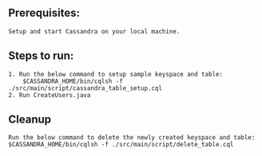 ## Prerequisites:
	Setup and start Cassandra on your local machine.
	
## Steps to run:
	1. Run the below command to setup sample keyspace and table:
		$CASSANDRA_HOME/bin/cqlsh -f ./src/main/script/cassandra_table_setup.cql
	2. Run CreateUsers.java
	
## Cleanup
	Run the below command to delete the newly created keyspace and table:
	$CASSANDRA_HOME/bin/cqlsh -f ./src/main/script/delete_table.cql